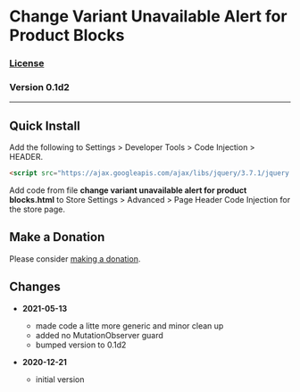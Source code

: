 # Change Variant Unavailable Alert for Product Blocks

### [License][99]

### Version 0.1d2

---

## Quick Install

Add the following to Settings > Developer Tools > Code Injection > HEADER.

```html
<script src="https://ajax.googleapis.com/ajax/libs/jquery/3.7.1/jquery.min.js"></script>
```

Add code from file **change variant unavailable alert for product blocks.html**
to Store Settings > Advanced > Page Header Code Injection for the store page.

## Make a Donation

Please consider [making a donation](https://github.com/tomsWebConsulting/twcsl#make-a-donation).

## Changes

* **2021-05-13**

  * made code a litte more generic and minor clean up
  * added no MutationObserver guard
  * bumped version to 0.1d2
  
* **2020-12-21**

  * initial version

[99]: https://github.com/tomsWebConsulting/twcsl/blob/main/LICENSE.txt#L1
